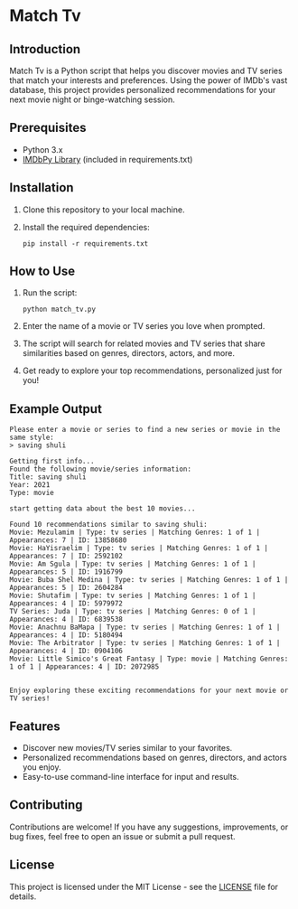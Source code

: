 
# Match Tv


## Introduction

Match Tv  is a Python script that helps you discover movies and TV series that match your interests and preferences. Using the power of IMDb's vast database, this project provides personalized recommendations for your next movie night or binge-watching session.

## Prerequisites

- Python 3.x
- [IMDbPy Library](https://imdbpy.github.io/) (included in requirements.txt)

## Installation

1. Clone this repository to your local machine.

2. Install the required dependencies:

   ```
   pip install -r requirements.txt
   ```

## How to Use

1. Run the script:

   ```
   python match_tv.py
   ```

2. Enter the name of a movie or TV series you love when prompted.

3. The script will search for related movies and TV series that share similarities based on genres, directors, actors, and more.

4. Get ready to explore your top recommendations, personalized just for you!

## Example Output

```
Please enter a movie or series to find a new series or movie in the same style:
> saving shuli

Getting first info...
Found the following movie/series information:
Title: saving shuli
Year: 2021
Type: movie

start getting data about the best 10 movies...

Found 10 recommendations similar to saving shuli:
Movie: Mezulamim | Type: tv series | Matching Genres: 1 of 1 | Appearances: 7 | ID: 13858680
Movie: HaYisraelim | Type: tv series | Matching Genres: 1 of 1 | Appearances: 7 | ID: 2592102
Movie: Am Sgula | Type: tv series | Matching Genres: 1 of 1 | Appearances: 5 | ID: 1916799
Movie: Buba Shel Medina | Type: tv series | Matching Genres: 1 of 1 | Appearances: 5 | ID: 2604284
Movie: Shutafim | Type: tv series | Matching Genres: 1 of 1 | Appearances: 4 | ID: 5979972
TV Series: Juda | Type: tv series | Matching Genres: 0 of 1 | Appearances: 4 | ID: 6839538
Movie: Anachnu BaMapa | Type: tv series | Matching Genres: 1 of 1 | Appearances: 4 | ID: 5180494
Movie: The Arbitrator | Type: tv series | Matching Genres: 1 of 1 | Appearances: 4 | ID: 0904106
Movie: Little Simico's Great Fantasy | Type: movie | Matching Genres: 1 of 1 | Appearances: 4 | ID: 2072985


Enjoy exploring these exciting recommendations for your next movie or TV series!
```

## Features

- Discover new movies/TV series similar to your favorites.
- Personalized recommendations based on genres, directors, and actors you enjoy.
- Easy-to-use command-line interface for input and results.

## Contributing

Contributions are welcome! If you have any suggestions, improvements, or bug fixes, feel free to open an issue or submit a pull request.

## License

This project is licensed under the MIT License - see the [LICENSE](LICENSE) file for details.
